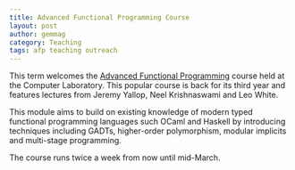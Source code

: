 ```yaml
---
title: Advanced Functional Programming Course
layout: post
author: gemmag
category: Teaching
tags: afp teaching outreach 
---
```


This term welcomes the [Advanced Functional Programming](https://www.cl.cam.ac.uk/teaching/1617/L28/) course held at the Computer Laboratory. This popular course is back for its third year and features lectures from Jeremy Yallop, Neel Krishnaswami and Leo White.

This module aims to build on existing knowledge of modern typed functional programming languages such OCaml and Haskell by introducing techniques including GADTs, higher-order polymorphism, modular implicits and multi-stage programming.

The course runs twice a week from now until mid-March.

